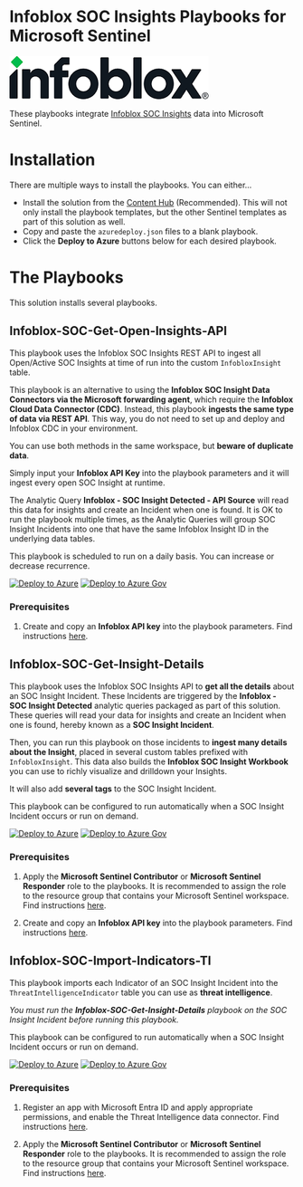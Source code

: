 # Infoblox SOC Insights Playbooks for Microsoft Sentinel
[<img alt="Infoblox" src="images/infoblox.png"  />](https://www.infoblox.com/)

These playbooks integrate [Infoblox SOC Insights](https://docs.infoblox.com/space/BloxOneThreatDefense/35898533) data into Microsoft Sentinel.

# Installation
There are multiple ways to install the playbooks. You can either...
- Install the solution from the [Content Hub](https://portal.azure.com/#view/Microsoft_Azure_Marketplace/GalleryItemDetailsBladeNopdl/dontDiscardJourney~/true/id/infoblox.infoblox-cdc-solution/resourceGroupId/%2Fsubscriptions%2Fbe1e61b7-8dbe-4986-a9c2-d85f65524d6e%2FresourceGroups%2Ftme-rg)
(Recommended). This will not only install the playbook templates, but the other Sentinel templates as part of this solution as well.
- Copy and paste the ```azuredeploy.json``` files to a blank playbook.
- Click the **Deploy to Azure** buttons below for each desired playbook.

# The Playbooks
This solution installs several playbooks.

## Infoblox-SOC-Get-Open-Insights-API
This playbook uses the Infoblox SOC Insights REST API to ingest all Open/Active SOC Insights at time of run into the custom ```InfobloxInsight``` table. 

This playbook is an alternative to using the **Infoblox SOC Insight Data Connectors via the Microsoft forwarding agent**, which require the **Infoblox Cloud Data Connector (CDC)**. Instead, this playbook **ingests the same type of data via REST API**. This way, you do not need to set up and deploy and Infoblox CDC in your environment. 

You can use both methods in the same workspace, but **beware of duplicate data**.

Simply input your **Infoblox API Key** into the playbook parameters and it will ingest every open SOC Insight at runtime.

The Analytic Query **Infoblox - SOC Insight Detected - API Source** will read this data for insights and create an Incident when one is found. It is OK to run the playbook multiple times, as the Analytic Queries will group SOC Insight Incidents into one that have the same Infoblox Insight ID in the underlying data tables.

This playbook is scheduled to run on a daily basis. You can increase or decrease recurrence.

[![Deploy to Azure](https://aka.ms/deploytoazurebutton)](https://portal.azure.com/#create/Microsoft.Template/uri/https%3A%2F%2Fraw.githubusercontent.com%2FAzure%2FAzure-Sentinel%2Fmaster%2FSolutions%2FInfoblox%2520SOC%2520Insights%2FPlaybooks%2FInfoblox-SOC-Get-Open-Insights-API%2Fazuredeploy.json)
[![Deploy to Azure Gov](https://aka.ms/deploytoazuregovbutton)](https://portal.azure.com/#create/Microsoft.Template/uri/https%3A%2F%2Fraw.githubusercontent.com%2FAzure%2FAzure-Sentinel%2Fmaster%2FSolutions%2FInfoblox%2520SOC%2520Insights%2FPlaybooks%2FInfoblox-SOC-Get-Open-Insights-API%2Fazuredeploy.json)


### Prerequisites
1. Create and copy an **Infoblox API key** into the playbook parameters. 
Find instructions [here](https://docs.infoblox.com/space/BloxOneThreatDefense/230394187).

## Infoblox-SOC-Get-Insight-Details
This playbook uses the Infoblox SOC Insights API to **get all the details** about an SOC Insight Incident. These Incidents are triggered by the **Infoblox - SOC Insight Detected** analytic queries packaged as part of this solution. These queries will read your data for insights and create an Incident when one is found, hereby known as a **SOC Insight Incident**.

Then, you can run this playbook on those incidents to **ingest many details about the Insight**, placed in several custom tables prefixed with ```InfobloxInsight```. This data also builds the **Infoblox SOC Insight Workbook** you can use to richly visualize and drilldown your Insights.

It will also add **several tags** to the SOC Insight Incident.

This playbook can be configured to run automatically when a SOC Insight Incident occurs or run on demand.

[![Deploy to Azure](https://aka.ms/deploytoazurebutton)](https://portal.azure.com/#create/Microsoft.Template/uri/https%3A%2F%2Fraw.githubusercontent.com%2FAzure%2FAzure-Sentinel%2Fmaster%2FSolutions%2FInfoblox%2520SOC%2520Insights%2FPlaybooks%2FInfoblox-SOC-Get-Insight-Details%2Fazuredeploy.json)
[![Deploy to Azure Gov](https://aka.ms/deploytoazuregovbutton)](https://portal.azure.com/#create/Microsoft.Template/uri/https%3A%2F%2Fraw.githubusercontent.com%2FAzure%2FAzure-Sentinel%2Fmaster%2FSolutions%2FInfoblox%2520SOC%2520Insights%2FPlaybooks%2FInfoblox-SOC-Get-Insight-Details%2Fazuredeploy.json)

### Prerequisites
1. Apply the **Microsoft Sentinel Contributor** or **Microsoft Sentinel Responder** role to the playbooks. 
It is recommended to assign the role to the resource group that contains your Microsoft Sentinel workspace. 
Find instructions [here](https://learn.microsoft.com/en-us/azure/sentinel/roles).

2. Create and copy an **Infoblox API key** into the playbook parameters. 
Find instructions [here](https://docs.infoblox.com/space/BloxOneThreatDefense/230394187).

## Infoblox-SOC-Import-Indicators-TI
This playbook imports each Indicator of an SOC Insight Incident into the ```ThreatIntelligenceIndicator``` table you can use as **threat intelligence**. 

*You must run the **Infoblox-SOC-Get-Insight-Details** playbook on the SOC Insight Incident before running this playbook.*

This playbook can be configured to run automatically when a SOC Insight Incident occurs or run on demand.

[![Deploy to Azure](https://aka.ms/deploytoazurebutton)](https://portal.azure.com/#create/Microsoft.Template/uri/https%3A%2F%2Fraw.githubusercontent.com%2FAzure%2FAzure-Sentinel%2Fmaster%2FSolutions%2FInfoblox%2520SOC%2520Insights%2FPlaybooks%2FInfoblox-SOC-Import-Indicators-TI%2Fazuredeploy.json)
[![Deploy to Azure Gov](https://aka.ms/deploytoazuregovbutton)](https://portal.azure.com/#create/Microsoft.Template/uri/https%3A%2F%2Fraw.githubusercontent.com%2FAzure%2FAzure-Sentinel%2Fmaster%2FSolutions%2FInfoblox%2520SOC%2520Insights%2FPlaybooks%2FInfoblox-SOC-Import-Indicators-TI%2Fazuredeploy.json)

### Prerequisites
1. Register an app with Microsoft Entra ID and apply appropriate permissions, and enable the Threat Intelligence data connector. 
Find instructions [here](https://learn.microsoft.com/en-us/azure/sentinel/connect-threat-intelligence-tip). 

2. Apply the **Microsoft Sentinel Contributor** or **Microsoft Sentinel Responder** role to the playbooks. 
It is recommended to assign the role to the resource group that contains your Microsoft Sentinel workspace. 
Find instructions [here](https://learn.microsoft.com/en-us/azure/sentinel/roles).


